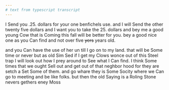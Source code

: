 ```yaml
---
# text from typescript transcript
---
```

I Send you .25. dollars for your one benfichels use. and I will Send the other twenty five dollars and I want you to take the 25. dollars and bey me a good young Cow that is Coming this fall will be better for you. bey a good nice one as you Can find and not over five ~~yers~~ years old. 

and you Can have the use of her un till I go on to my land. that will be Some time or never but as old Sim Sed if I get my Clows wonce out of this Steel trap I will look out how I prey around to See what I Can find. I think Some times that we ought Sell out and get out of that neghbor hood for they are setch a Set Some of them. and go whare they is Some Socity where we Can go to meeting and be like folks. but then the old Saying is a Roling Stone nevers gethers eney Moss